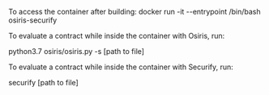 To access the container after building: docker run -it --entrypoint /bin/bash osiris-securify

To evaluate a contract while inside the container with Osiris, run:

python3.7 osiris/osiris.py -s [path to file]



To evaluate a contract while inside the container with Securify, run:

securify [path to file]
